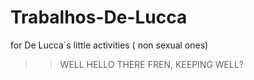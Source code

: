 # Trabalhos-De-Lucca
for De Lucca´s little activities ( non sexual ones)
>> WELL HELLO THERE FREN, KEEPING WELL?
